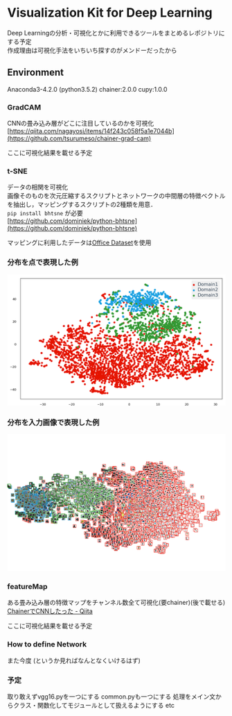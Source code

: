 # Visualization Kit for Deep Learning

Deep Learningの分析・可視化とかに利用できるツールをまとめるレポジトリにする予定 <br>
作成理由は可視化手法をいちいち探すのがメンドーだったから

## Environment
Anaconda3-4.2.0 (python3.5.2)
chainer:2.0.0
cupy:1.0.0


### GradCAM
CNNの畳み込み層がどこに注目しているのかを可視化 <br>
[https://qiita.com/nagayosi/items/14f243c058f5a1e7044b](https://github.com/tsurumeso/chainer-grad-cam)


ここに可視化結果を載せる予定

### t-SNE
データの相関を可視化<br>
画像そのものを次元圧縮するスクリプトとネットワークの中間層の特徴ベクトルを抽出し，マッピングするスクリプトの2種類を用意．<br>
`pip install bhtsne` が必要 <br>
[https://github.com/dominiek/python-bhtsne](https://github.com/dominiek/python-bhtsne)


マッピングに利用したデータは[Office Dataset](https://people.eecs.berkeley.edu/~jhoffman/domainadapt/)を使用
### 分布を点で表現した例
<img src="https://github.com/kskdev/Visualization/blob/master/t-SNE/scatter.png" width="640px">

### 分布を入力画像で表現した例
<img src="https://github.com/kskdev/Visualization/blob/master/t-SNE/resizemap.png" width="640px">



### featureMap
ある畳み込み層の特徴マップをチャンネル数全て可視化(要chainer)(後で載せる) <br>
[ChainerでCNNしたった - Qiita](https://qiita.com/nagayosi/items/14f243c058f5a1e7044b)

ここに可視化結果を載せる予定



### How to define Network
また今度 (というか見ればなんとなくいけるはず)

### 予定
取り敢えずvgg16.pyを一つにする
common.pyも一つにする
処理をメイン文からクラス・関数化してモジュールとして扱えるようにする
etc 
